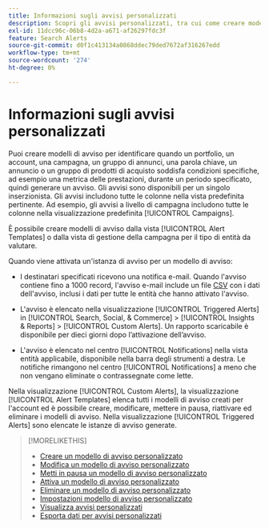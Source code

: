 ```yaml
---
title: Informazioni sugli avvisi personalizzati
description: Scopri gli avvisi personalizzati, tra cui come creare modelli di avvisi e quando vengono attivati gli avvisi.
exl-id: 11dcc96c-06b8-4d2a-a671-af26297fdc3f
feature: Search Alerts
source-git-commit: d0f1c413134a0868ddec79ded7672af316267edd
workflow-type: tm+mt
source-wordcount: '274'
ht-degree: 0%

---
```


# Informazioni sugli avvisi personalizzati

Puoi creare modelli di avviso per identificare quando un portfolio, un account, una campagna, un gruppo di annunci, una parola chiave, un annuncio o un gruppo di prodotti di acquisto soddisfa condizioni specifiche, ad esempio una metrica delle prestazioni, durante un periodo specificato, quindi generare un avviso. Gli avvisi sono disponibili per un singolo inserzionista. Gli avvisi includono tutte le colonne nella vista predefinita pertinente. Ad esempio, gli avvisi a livello di campagna includono tutte le colonne nella visualizzazione predefinita [!UICONTROL Campaigns].

È possibile creare modelli di avviso dalla vista [!UICONTROL Alert Templates] o dalla vista di gestione della campagna per il tipo di entità da valutare.

Quando viene attivata un&#39;istanza di avviso per un modello di avviso:

* I destinatari specificati ricevono una notifica e-mail. Quando l&#39;avviso contiene fino a 1000 record, l&#39;avviso e-mail include un file [CSV](/help/search-social-commerce/glossary.md#c-d) con i dati dell&#39;avviso, inclusi i dati per tutte le entità che hanno attivato l&#39;avviso.

* L&#39;avviso è elencato nella visualizzazione [!UICONTROL Triggered Alerts] in [!UICONTROL Search, Social, & Commerce] > [!UICONTROL Insights & Reports] > [!UICONTROL Custom Alerts]. Un rapporto scaricabile è disponibile per dieci giorni dopo l’attivazione dell’avviso.

* L&#39;avviso è elencato nel centro [!UICONTROL Notifications] nella vista entità applicabile, disponibile nella barra degli strumenti a destra. Le notifiche rimangono nel centro [!UICONTROL Notifications] a meno che non vengano eliminate o contrassegnate come lette.

Nella visualizzazione [!UICONTROL Custom Alerts], la visualizzazione [!UICONTROL Alert Templates] elenca tutti i modelli di avviso creati per l&#39;account ed è possibile creare, modificare, mettere in pausa, riattivare ed eliminare i modelli di avviso. Nella visualizzazione [!UICONTROL Triggered Alerts] sono elencate le istanze di avviso generate.

>[!MORELIKETHIS]
>
>* [Creare un modello di avviso personalizzato](alert-template-create.md)
>* [Modifica un modello di avviso personalizzato](alert-template-edit.md)
>* [Metti in pausa un modello di avviso personalizzato](alert-template-pause.md)
>* [Attiva un modello di avviso personalizzato](alert-template-activate.md)
>* [Eliminare un modello di avviso personalizzato](alert-template-delete.md)
>* [Impostazioni modello di avviso personalizzato](alert-template-settings.md)
>* [Visualizza avvisi personalizzati](alert-view.md)
>* [Esporta dati per avvisi personalizzati](alert-export-data.md)
